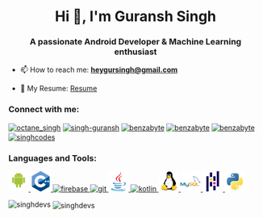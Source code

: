 <h1 align="center">Hi 👋, I'm Guransh Singh</h1>
<h3 align="center">A passionate Android Developer & Machine Learning enthusiast</h3>

- 📫 How to reach me: **heygursingh@gmail.com**

- 📄 My Resume: [Resume](https://drive.google.com/file/d/1Ecoymv19mUyPTHyZF_lPxrlKUoo0_ztL/view)

<h3 align="left">Connect with me:</h3>
<p align="left">
<a href="https://twitter.com/octane_singh" target="blank"><img align="center" src="https://raw.githubusercontent.com/rahuldkjain/github-profile-readme-generator/master/src/images/icons/Social/twitter.svg" alt="octane_singh" height="30" width="40" /></a>
<a href="https://linkedin.com/in/singh-guransh" target="blank"><img align="center" src="https://raw.githubusercontent.com/rahuldkjain/github-profile-readme-generator/master/src/images/icons/Social/linked-in-alt.svg" alt="singh-guransh" height="30" width="40" /></a>
<a href="https://www.codechef.com/users/benzabyte" target="blank"><img align="center" src="https://cdn.jsdelivr.net/npm/simple-icons@3.1.0/icons/codechef.svg" alt="benzabyte" height="30" width="40" /></a>
<a href="https://www.hackerrank.com/benzabyte" target="blank"><img align="center" src="https://raw.githubusercontent.com/rahuldkjain/github-profile-readme-generator/master/src/images/icons/Social/hackerrank.svg" alt="benzabyte" height="30" width="40" /></a>
<a href="https://codeforces.com/profile/benzabyte" target="blank"><img align="center" src="https://raw.githubusercontent.com/rahuldkjain/github-profile-readme-generator/master/src/images/icons/Social/codeforces.svg" alt="benzabyte" height="30" width="40" /></a>
<a href="https://www.leetcode.com/singhcodes" target="blank"><img align="center" src="https://raw.githubusercontent.com/rahuldkjain/github-profile-readme-generator/master/src/images/icons/Social/leet-code.svg" alt="singhcodes" height="30" width="40" /></a>
</p>

<h3 align="left">Languages and Tools:</h3>
<p align="left"> <a href="https://developer.android.com" target="_blank" rel="noreferrer"> <img src="https://raw.githubusercontent.com/devicons/devicon/master/icons/android/android-original-wordmark.svg" alt="android" width="40" height="40"/> </a> <a href="https://www.w3schools.com/cpp/" target="_blank" rel="noreferrer"> <img src="https://raw.githubusercontent.com/devicons/devicon/master/icons/cplusplus/cplusplus-original.svg" alt="cplusplus" width="40" height="40"/> </a> <a href="https://firebase.google.com/" target="_blank" rel="noreferrer"> <img src="https://www.vectorlogo.zone/logos/firebase/firebase-icon.svg" alt="firebase" width="40" height="40"/> </a> <a href="https://git-scm.com/" target="_blank" rel="noreferrer"> <img src="https://www.vectorlogo.zone/logos/git-scm/git-scm-icon.svg" alt="git" width="40" height="40"/> </a> <a href="https://www.java.com" target="_blank" rel="noreferrer"> <img src="https://raw.githubusercontent.com/devicons/devicon/master/icons/java/java-original.svg" alt="java" width="40" height="40"/> </a> <a href="https://kotlinlang.org" target="_blank" rel="noreferrer"> <img src="https://www.vectorlogo.zone/logos/kotlinlang/kotlinlang-icon.svg" alt="kotlin" width="40" height="40"/> </a> <a href="https://www.linux.org/" target="_blank" rel="noreferrer"> <img src="https://raw.githubusercontent.com/devicons/devicon/master/icons/linux/linux-original.svg" alt="linux" width="40" height="40"/> </a> <a href="https://www.mysql.com/" target="_blank" rel="noreferrer"> <img src="https://raw.githubusercontent.com/devicons/devicon/master/icons/mysql/mysql-original-wordmark.svg" alt="mysql" width="40" height="40"/> </a> <a href="https://pandas.pydata.org/" target="_blank" rel="noreferrer"> <img src="https://raw.githubusercontent.com/devicons/devicon/2ae2a900d2f041da66e950e4d48052658d850630/icons/pandas/pandas-original.svg" alt="pandas" width="40" height="40"/> </a> <a href="https://www.python.org" target="_blank" rel="noreferrer"> <img src="https://raw.githubusercontent.com/devicons/devicon/master/icons/python/python-original.svg" alt="python" width="40" height="40"/> </a> </p>

<p><img align="left" src="https://github-readme-stats.vercel.app/api/top-langs?username=singhdevs&show_icons=true&locale=en&layout=compact" alt="singhdevs" /></p>

<p>&nbsp;<img align="center" src="https://github-readme-stats.vercel.app/api?username=singhdevs&show_icons=true&locale=en" alt="singhdevs" /></p>

